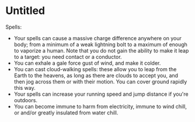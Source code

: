 # Untitled

Spells:

- Your spells can cause a massive charge difference anywhere on your body; from a minimum of a weak lightning bolt to a maximum of enough to vaporize a human. Note that you do not gain the ability to make it leap to a target: you need contact or a conductor.
- You can exhale a gale force gust of wind, and make it colder.
- You can cast cloud-walking spells: these allow you to leap from the Earth to the heavens, as long as there are clouds to accept you, and then jog across them or with their motion. You can cover ground rapidly this way.
- Your spells can increase your running speed and jump distance if you're outdoors.
- You can become immune to harm from electricity, immune to wind chill, or and/or greatly insulated from water chill.